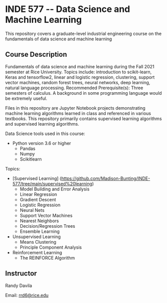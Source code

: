 # INDE 577 -- Data Science and Machine Learning
This repository covers a graduate-level industrial engineering course on the fundamentals of data science and machine learning

## Course Description
Fundamentals of data science and machine learning during the Fall 2021 semester at Rice University. Topics include: introduction to scikit-learn, Keras and tensorflow2, linear and logistic regression, clustering, support vector machines, random forest trees, neural networks, deep learning, natural language processing. Recommended Prerequisite(s): Three semesters of calculus. A background in some programming language would be extremely useful.

Files in this repository are Jupyter Notebook projects demonstrating machine learning algorithms learned in class and referenced in various textbooks. This repository primarily contains supervised learning algorithms and supervised learning algorithms.

Data Science tools used in this course:
- Python version 3.6 or higher
  - Pandas
  - Numpy
  - Scikitlearn

Topics:
- [Supervised Learning] (https://github.com/Madison-Bunting/INDE-577/tree/main/supervised%20learning)
  - Model Building and Error Analysis
  - Linear Regression
  - Gradient Descent
  - Logistic Regression
  - Neural Nets
  - Support Vector Machines
  - Nearest Neighbors
  - Decision/Regression Trees
  - Ensemble Learning
- Unsupervised Learning
  - Means Clustering
  - Principle Component Analysis
- Reinforcement Learning
  - The REINFORCE Algorithm

## Instructor
Randy Davila

Email: rrd6@rice.edu
